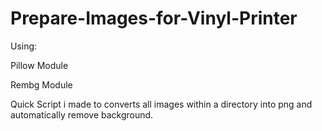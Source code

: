 # Prepare-Images-for-Vinyl-Printer
Using: 

Pillow Module

Rembg Module 

Quick Script i made to converts all images within a directory into png and automatically remove background.

